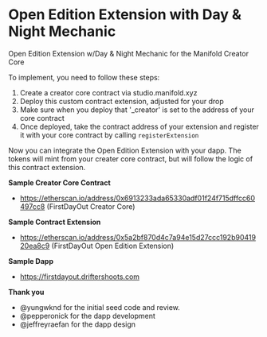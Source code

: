 # Open Edition Extension with Day & Night Mechanic

Open Edition Extension w/Day &amp; Night Mechanic for the Manifold Creator Core

To implement, you need to follow these steps:

1. Create a creator core contract via studio.manifold.xyz
2. Deploy this custom contract extension, adjusted for your drop
3. Make sure when you deploy that '_creator' is set to the address of your core contract
4. Once deployed, take the contract address of your extension and register it with your core contract by calling `registerExtension`

Now you can integrate the Open Edition Extension with your dapp. The tokens will mint from your creater core contract, but will follow the logic of this contract extension. 


**Sample Creator Core Contract**
* https://etherscan.io/address/0x6913233ada65330adf01f24f715dffcc60497cc8 (FirstDayOut Creator Core)

**Sample Contract Extension**
* https://etherscan.io/address/0x5a2bf870d4c7a94e15d27ccc192b9041920ea8c9 (FirstDayOut Open Edition Extension)

**Sample Dapp**
* https://firstdayout.driftershoots.com


**Thank you**
- @yungwknd for the initial seed code and review.
- @pepperonick for the dapp development
- @jeffreyraefan for the dapp design
